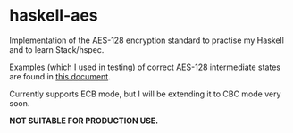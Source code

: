 # haskell-aes

Implementation of the AES-128 encryption standard to practise my Haskell and to learn Stack/hspec.

Examples (which I used in testing) of correct AES-128 intermediate states are found in [this document](https://csrc.nist.gov/CSRC/media/Projects/Cryptographic-Standards-and-Guidelines/documents/examples/AES_Core128.pdf).

Currently supports ECB mode, but I will be extending it to CBC mode very soon.

**NOT SUITABLE FOR PRODUCTION USE.**
